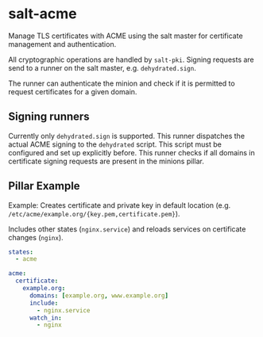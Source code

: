 # salt-acme

Manage TLS certificates with ACME using the salt master for certificate
management and authentication.

All cryptographic operations are handled by `salt-pki`. Signing requests are
send to a runner on the salt master, e.g. `dehydrated.sign`.

The runner can authenticate the minion and check if it is permitted to request
certificates for a given domain.

## Signing runners

Currently only `dehydrated.sign` is supported. This runner dispatches the actual
ACME signing to the `dehydrated` script. This script must be configured and set
up explicitly before. This runner checks if all domains in certificate signing
requests are present in the minions pillar.

## Pillar Example

Example: Creates certificate and private key in default location (e.g.
`/etc/acme/example.org/{key.pem,certificate.pem}`).

Includes other states (`nginx.service`) and reloads services on certificate
changes (`nginx`).

```yaml
states:
  - acme

acme:
  certificate:
    example.org:
      domains: [example.org, www.example.org]
      include:
        - nginx.service
      watch_in:
        - nginx
```
